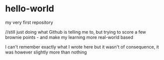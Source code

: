 # hello-world
my very first repository

//still just doing what Github is telling me to, but trying to score a few brownie points - and make my learning more real-world based

I can't remember exactly what I wrote here but it wasn't of consequence, it was however slightly more than nothing
